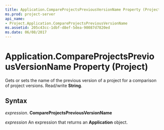 ```yaml
---
title: Application.CompareProjectsPreviousVersionName Property (Project)
ms.prod: project-server
api_name:
- Project.Application.CompareProjectsPreviousVersionName
ms.assetid: 205c43cc-1dbf-d8ef-5dea-90087d7820ed
ms.date: 06/08/2017
---
```



# Application.CompareProjectsPreviousVersionName Property (Project)

Gets or sets the name of the previous version of a project for a comparison of project versions. Read/write  **String**.


## Syntax

 _expression_. **CompareProjectsPreviousVersionName**

 _expression_ An expression that returns an **Application** object.


